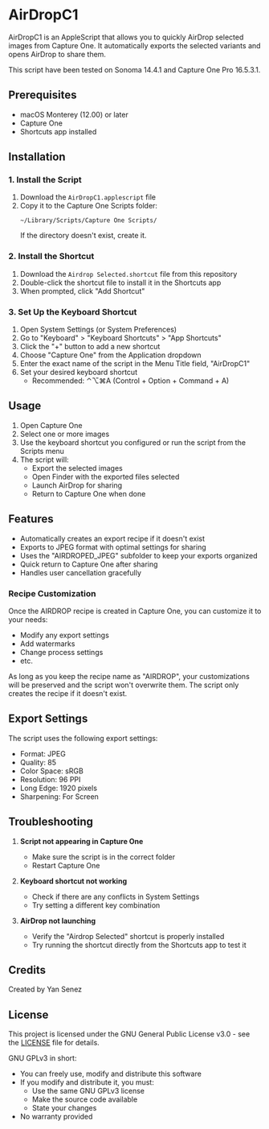 # AirDropC1

AirDropC1 is an AppleScript that allows you to quickly AirDrop selected images from Capture One. It automatically exports the selected variants and opens AirDrop to share them.

This script have been tested on Sonoma 14.4.1 and Capture One Pro 16.5.3.1.

## Prerequisites

- macOS Monterey (12.00) or later
- Capture One
- Shortcuts app installed

## Installation

### 1. Install the Script

1. Download the `AirDropC1.applescript` file
2. Copy it to the Capture One Scripts folder:
   ```
   ~/Library/Scripts/Capture One Scripts/
   ```
   If the directory doesn't exist, create it.

### 2. Install the Shortcut

1. Download the `Airdrop Selected.shortcut` file from this repository
2. Double-click the shortcut file to install it in the Shortcuts app
3. When prompted, click "Add Shortcut"

### 3. Set Up the Keyboard Shortcut

1. Open System Settings (or System Preferences)
2. Go to "Keyboard" > "Keyboard Shortcuts" > "App Shortcuts"
3. Click the "+" button to add a new shortcut
4. Choose "Capture One" from the Application dropdown
5. Enter the exact name of the script in the Menu Title field, "AirDropC1"
6. Set your desired keyboard shortcut
   - Recommended: ⌃⌥⌘A (Control + Option + Command + A)

## Usage

1. Open Capture One
2. Select one or more images
3. Use the keyboard shortcut you configured or run the script from the Scripts menu
4. The script will:
   - Export the selected images
   - Open Finder with the exported files selected
   - Launch AirDrop for sharing
   - Return to Capture One when done

## Features

- Automatically creates an export recipe if it doesn't exist
- Exports to JPEG format with optimal settings for sharing
- Uses the "AIRDROPED_JPEG" subfolder to keep your exports organized
- Quick return to Capture One after sharing
- Handles user cancellation gracefully

### Recipe Customization

Once the AIRDROP recipe is created in Capture One, you can customize it to your needs:
- Modify any export settings
- Add watermarks
- Change process settings
- etc.

As long as you keep the recipe name as "AIRDROP", your customizations will be preserved and the script won't overwrite them. The script only creates the recipe if it doesn't exist.

## Export Settings

The script uses the following export settings:
- Format: JPEG
- Quality: 85
- Color Space: sRGB
- Resolution: 96 PPI
- Long Edge: 1920 pixels
- Sharpening: For Screen

## Troubleshooting

1. **Script not appearing in Capture One**
   - Make sure the script is in the correct folder
   - Restart Capture One

2. **Keyboard shortcut not working**
   - Check if there are any conflicts in System Settings
   - Try setting a different key combination

3. **AirDrop not launching**
   - Verify the "Airdrop Selected" shortcut is properly installed
   - Try running the shortcut directly from the Shortcuts app to test it

## Credits

Created by Yan Senez  

## License

This project is licensed under the GNU General Public License v3.0 - see the [LICENSE](LICENSE) file for details.

GNU GPLv3 in short:
- You can freely use, modify and distribute this software
- If you modify and distribute it, you must:
  - Use the same GNU GPLv3 license
  - Make the source code available
  - State your changes
- No warranty provided
